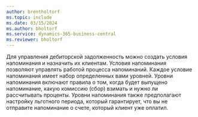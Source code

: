 ```yaml
---
author: brentholtorf
ms.topic: include
ms.date: 03/15/2024
ms.author: bholtorf
ms.service: dynamics-365-business-central
ms.reviewer: bholtorf
---
```

Для управления дебиторской задолженность можно создать условия напоминания и назначить их клиентам. Условия напоминания позволяют управлять работой процесса напоминаний. Каждое условие напоминания имеет набор определенных вами уровней. Уровни напоминания включают правила о том, когда будет выпущено напоминание, какую комиссию (сбор) взимать и нужно ли рассчитывать проценты. Уровни напоминания также предполагают настройку льготного периода, который гарантирует, что вы не отправите напоминание о счете, который клиент уже оплатил.
